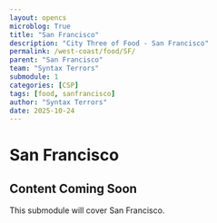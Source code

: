 ```yaml
---
layout: opencs
microblog: True 
title: "San Francisco"
description: "City Three of Food - San Francisco"
permalink: /west-coast/food/SF/
parent: "San Francisco"
team: "Syntax Terrors"
submodule: 1
categories: [CSP]
tags: [food, sanfrancisco]
author: "Syntax Terrors"
date: 2025-10-24
---
```


# San Francisco 

## Content Coming Soon
This submodule will cover San Francisco. 
